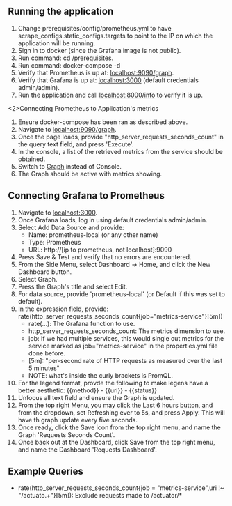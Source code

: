 <h2>Running the application</h2>
<ol>
<li>Change prerequisites/config/prometheus.yml to have scrape_configs.static_configs.targets to point to the IP on which the application will be running.</li>
<li>Sign in to docker (since the Grafana image is not public).</li>
<li>Run command: cd /prerequisites.</li>
<li>Run command: docker-compose -d</li>
<li>Verify that Prometheus is up at: <a href="localhost:9090/graph">localhost:9090/graph</a>.</li>
<li>Verify that Grafana is up at: <a href="localhost:3000">localhost:3000</a> (default credentials admin/admin).</li>
<li>Run the application and call <a href="localhost:8080/info">localhost:8000/info</a> to verify it is up.</li>
</ol>

<2>Connecting Prometheus to Application's metrics</h2>
<ol>
<li>Ensure docker-compose has been ran as described above.</li>
<li>Navigate to <a href="localhost:9090/graph">localhost:9090/graph</a>.</li>
<li>Once the page loads, provide "http_server_requests_seconds_count" in the query text field, and press 'Execute'.</li>
<li>In the console, a list of the retrieved metrics from the service should be obtained.</li>
<li>Switch to <a href="http://localhost:9090/graph?g0.range_input=1h&g0.expr=http_server_requests_seconds_count&g0.tab=0">Graph</a> instead of Console.</li>
<li>The Graph should be active with metrics showing.</li>
</ol>

<h2>Connecting Grafana to Prometheus</h2>
<ol>
<li>Navigate to <a href="localhost:3000">localhost:3000</a>.</li>
<li>Once Grafana loads, log in using default credentials admin/admin.</li>
<li>
Select Add Data Source and provide:
    <ul>
        <li>Name: prometheus-local (or any other name)</li>
        <li>Type: Prometheus</li>
        <li>URL: http://[ip to prometheus, not localhost]:9090</li>
    </ul>
</li>
<li>Press Save & Test and verify that no errors are encountered.</li>
<li>From the Side Menu, select Dashboard -> Home, and click the New Dashboard button.</li>
<li>Select Graph.</li>
<li>Press the Graph's title and select Edit.</li>
<li>For data source, provide 'prometheus-local' (or Default if this was set to default).</li>
<li>
In the expression field, provide: rate(http_server_requests_seconds_count{job="metrics-service"}[5m])
    <ul>
    <li>rate(...): The Grafana function to use.</li>
    <li>http_server_requests_seconds_count: The metrics dimension to use.</li>
    <li>job: If we had multiple services, this would single out metrics for the service marked as job="metrics-service" in the properties.yml file done before.</li>
    <li>[5m]: "per-second rate of HTTP requests as measured over the last 5 minutes"</li>
    <li>NOTE: what's inside the curly brackets is PromQL.</li>
    </ul>
</li>
<li>For the legend format, provde the following to make legens have a better aesthetic: {{method}} - {{uri}} - {{status}}</li>
<li>Unfocus all text field and ensure the Graph is updated.</li>
<li>From the top right Menu, you may click the Last 6 hours button, and from the dropdown, set Refreshing ever to 5s, and press Apply. This will have th graph update every five seconds.</li>
<li>Once ready, click the Save icon from the top right menu, and name the Graph 'Requests Seconds Count'.</li>
<li>Once back out at the Dashboard, click Save from the top right menu, and name the Dashboard 'Requests Dashboard'.</li>
</ol>

<h2>Example Queries</h2>
<ul>
<li>rate(http_server_requests_seconds_count{job = "metrics-service",uri !~ "/actuato.+"}[5m]): Exclude requests made to /actuator/*</li>
</ul>